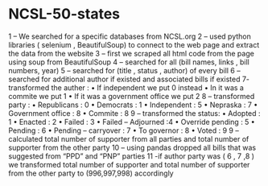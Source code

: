# NCSL-50-states
1 – We searched for a specific databases from NCSL.org 
2 – used python libraries ( selenium , BeautifulSoup) to connect to the web page and extract the data from the website 
3 – first we scraped all html code from the page using soup from BeautifulSoup
4 – searched for all (bill names, links , bill numbers, year)
5 – searched for (title , status ,  author) of every bill
6 – searched for additional author if existed and associated bills if existed
7- transformed the auther :
•	If independent we put 0 instead 
•	In it was a commite we put 1
•	If it was a government office we put 2
8 – transformed party :
•	Republicans : 0
•	Democrats :  1
•	Independent : 5
•	Nepraska : 7
•	Government office : 8
•	Commite : 8
9 – transformed the status:
•	Adopted : 1
•	Enacted : 2
•	Failed : 3
•	Failed – Adjourned :4
•	Override pending : 5
•	Pending : 6
•	Pending – carryover : 7
•	To governor : 8
•	Voted : 9
9 – calculated total number of supporter from all parties and total number of supporter from the other party
10 – using pandas dropped all bills that was suggested from “PPD” and “PNP” parties
11 -if author party was ( 6 , 7 ,8 ) we transformed total number of supporter and total number of supporter from the other party to (996,997,998) accordingly 
